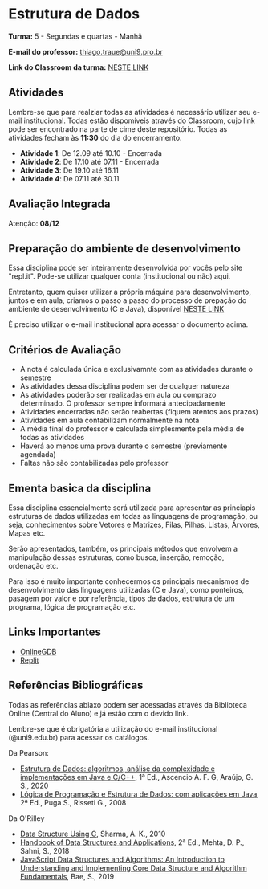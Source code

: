 # Estrutura de Dados

**Turma:** 5 - Segundas e quartas - Manhã

**E-mail do professor:** thiago.traue@uni9.pro.br

**Link do Classroom da turma:** [NESTE LINK](https://classroom.google.com/c/NTM4NDg0NjQ3MjEz?cjc=hcuh4lm)

## Atividades

Lembre-se que para realziar todas as atividades é necessário utilizar seu e-mail institucional. Todas estão dispomíveis através do Classroom, cujo link pode ser encontrado na parte de cime deste repositório. Todas as atividades fecham às **11:30** do dia do encerramento.

- **Atividade 1**: De 12.09 até 10.10 - Encerrada
- **Atividade 2**: De 17.10 até 07.11 - Encerrada
- **Atividade 3**: De 19.10 até 16.11
- **Atividade 4**: De 07.11 até 30.11

## Avaliação Integrada

Atenção: **08/12**

## Preparação do ambiente de desenvolvimento

Essa disciplina pode ser inteiramente desenvolvida por vocês pelo site "repl.it". Pode-se utilizar qualquer conta (institucional ou não) aqui.

Entretanto, quem quiser utilizar a própria máquina para desenvolvimento, juntos e em aula, criamos o passo a passo do processo de prepação do ambiente de desenvolvimento (C e Java), disponível [NESTE LINK](https://docs.google.com/document/d/1zItGoAaaEbPE9kmIAHKonHU5L3FKLieJldqlm2n0mMI/edit?usp=sharing)

É preciso utilizar o e-mail institucional apra acessar o documento acima.

## Critérios de Avaliação

- A nota é calculada única e exclusivamnte com as atividades durante o semestre
- As atividades dessa disciplina podem ser de qualquer natureza
- As atividades poderão ser realizadas em aula ou comprazo determinado. O professor sempre informará antecipadamente
- Atividades encerradas não serão reabertas (fiquem atentos aos prazos)
- Atividades em aula contabilizam normalmente na nota
- A média final do professor é calculada simplesmente pela média de todas as atividades
- Haverá ao menos uma prova durante o semestre (previamente agendada)
- Faltas não são contabilizadas pelo professor

## Ementa basica da disciplina

Essa disciplina essencialmente será utilizada para apresentar as princiapis estruturas de dados utilizadas em todas as linguagens de programação, ou seja, conhecimentos sobre Vetores e Matrizes, Filas, Pilhas, Listas, Árvores, Mapas etc.

Serão apresentados, também, os principais métodos que envolvem a manipulação dessas estruturas, como busca, inserção, remoção, ordenação etc.

Para isso é muito importante conhecermos os principais mecanismos de desenvolvimento das linguagens utilizadas (C e Java), como ponteiros, pasagem por valor e por referência, tipos de dados, estrutura de um programa, lógica de programação etc.

## Links Importantes

- [OnlineGDB](https://www.onlinegdb.com/online_c_compiler)
- [Replit](https://replit.com/)

## Referências Bibliográficas

Todas as referências abiaxo podem ser acessadas através da Biblioteca Online (Central do Aluno) e já estão com o devido link.

Lembre-se que é obrigatória a utilização do e-mail institucional (@uni9.edu.br) para acessar os catálogos.

Da Pearson:

- [Estrutura de Dados: algoritmos, análise da complexidade e implementações em Java e C/C++](https://plataforma.bvirtual.com.br/Acervo/Publicacao/1995), 1ª Ed., Ascencio A. F. G, Araújo, G. S., 2020
- [Lógica de Programação e Estrutura de Dados: com aplicações em Java](https://plataforma.bvirtual.com.br/Acervo/Publicacao/447), 2ª Ed., Puga S., Risseti G., 2008

Da O'Rilley

- [Data Structure Using C](https://learning.oreilly.com/library/view/data-structure-using/9788131755662/), Sharma, A. K., 2010
- [Handbook of Data Structures and Applications](https://learning.oreilly.com/library/view/handbook-of-data/9781351645645/), 2ª Ed., Mehta, D. P., Sahni, S., 2018
- [JavaScript Data Structures and Algorithms: An Introduction to Understanding and Implementing Core Data Structure and Algorithm Fundamentals](https://learning.oreilly.com/library/view/javascript-data-structures/9781484239889/), Bae, S., 2019
